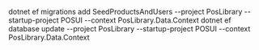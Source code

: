 dotnet ef migrations add SeedProductsAndUsers --project PosLibrary --startup-project POSUI --context PosLibrary.Data.Context
dotnet ef database update           --project PosLibrary --startup-project POSUI --context PosLibrary.Data.Context
